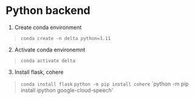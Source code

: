 # Python backend

1. Create conda environment
> `conda create -n delta python=3.11`
2. Activate conda environemnt
> `conda activate delta`
3. Install flask, cohere
> `conda install flask`
> `python -m pip install cohere`
> `python -m pip install ipython google-cloud-speech'
